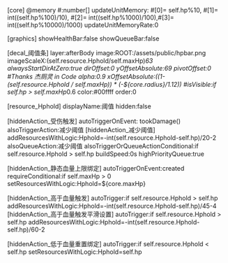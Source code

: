 [core]
@memory #:number[]
updateUnitMemory: #[0]= self.hp%10, #[1]= int((self.hp%100)/10), #[2]= int((self.hp%1000)/100),#[3]= int((self.hp%10000)/1000)
updateUnitMemoryRate:0

[graphics]
showHealthBar:false
showQueueBar:false

[decal_阈值条]
layer:afterBody
image:ROOT:/assets/public/hpbar.png
imageScaleX:(self.resource.Hphold/self.maxHp)*63
alwaysStartDirAtZero:true
dirOffset:0
yOffsetAbsolute:69
pivotOffset:0
#Thanks 杰厕灵 in Code
alpha:0.9
xOffsetAbsolute:((1-(self.resource.Hphold / self.maxHp)) * (-${core.radius}/1.12)) 
#isVisible:if self.hp > self.maxHp*0.6
color:#00ffff
order:0

[resource_Hphold]
displayName:阈值
hidden:false

[hiddenAction_受伤触发]
autoTriggerOnEvent: tookDamage()
alsoTriggerAction:减少阈值
[hiddenAction_减少阈值]
addResourcesWithLogic:Hphold=-int(self.resource.Hphold-self.hp)/20-2
alsoQueueAction:减少阈值
alsoTriggerOrQueueActionConditional:if self.resource.Hphold > self.hp
buildSpeed:0s
highPriorityQueue:true

[hiddenAction_静态血量上限绑定]
autoTriggerOnEvent:created
requireConditional:if self.maxHp > 0
setResourcesWithLogic:Hphold=${core.maxHp}

[hiddenAction_高于血量触发]
autoTrigger:if self.resource.Hphold > self.hp
addResourcesWithLogic:Hphold=-int(self.resource.Hphold-self.hp)/45-4
[hiddenAction_高于血量触发平滑设置]
autoTrigger:if self.resource.Hphold > self.hp
addResourcesWithLogic:Hphold=-int(self.resource.Hphold-self.hp)/60-2

[hiddenAction_低于血量重置绑定]
autoTrigger:if self.resource.Hphold < self.hp
setResourcesWithLogic:Hphold=self.hp
